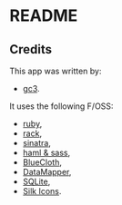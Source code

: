 # README

## Credits

This app was written by:

* [gc3](mailto:pro@gcarrier.fr).

It uses the following F/OSS:

* [ruby](http://www.ruby-lang.org/),
* [rack](http://rack.rubyforge.org/),
* [sinatra](http://www.sinatrarb.com/),
* [haml & sass](http://haml-lang.com/),
* [BlueCloth](http://www.deveiate.org/projects/BlueCloth),
* [DataMapper](http://datamapper.org/),
* [SQLite](http://sqlite.org/),
* [Silk Icons](http://www.famfamfam.com/lab/icons/silk/).